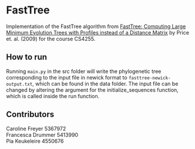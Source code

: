 # FastTree

Implementation of the FastTree algorithm from [FastTree: Computing Large Minimum Evolution Trees with Profiles instead of a Distance Matrix](https://academic.oup.com/mbe/article/26/7/1641/1128976) by Price et. al. (2009) for the course CS4255.

## How to run

Running `main.py` in the src folder will write the phylogenetic tree corresponding to the input file in newick format to `fasttree-newick-output.txt`, which can be found in the data folder.
The input file can be changed by altering the argument for the initialize_sequences function, which is called inside the run function.

## Contributors

Caroline Freyer 5367972  
Francesca Drummer 5413990  
Pia Keukeleire 4550676  
